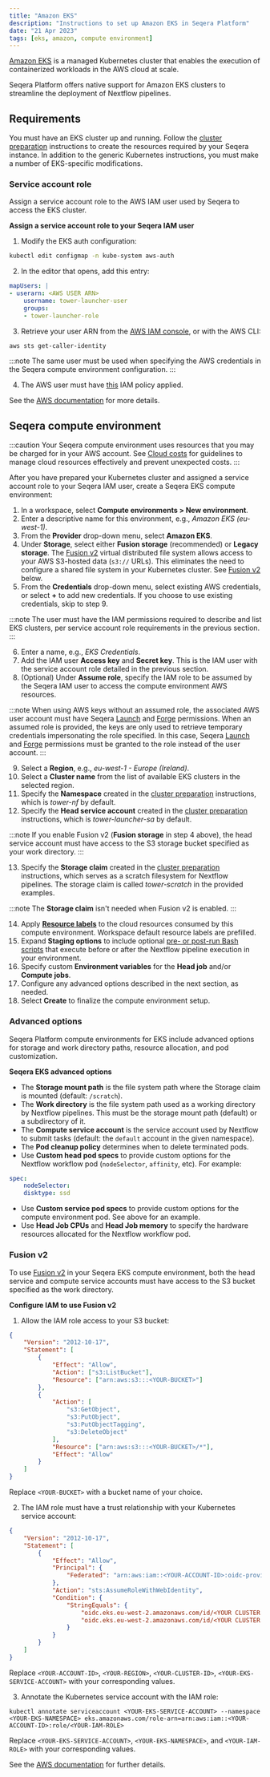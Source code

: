 ```yaml
---
title: "Amazon EKS"
description: "Instructions to set up Amazon EKS in Seqera Platform"
date: "21 Apr 2023"
tags: [eks, amazon, compute environment]
---
```


[Amazon EKS](https://aws.amazon.com/eks/) is a managed Kubernetes cluster that enables the execution of containerized workloads in the AWS cloud at scale.

Seqera Platform offers native support for Amazon EKS clusters to streamline the deployment of Nextflow pipelines.

## Requirements

You must have an EKS cluster up and running. Follow the [cluster preparation](../compute-envs/k8s#cluster-preparation) instructions to create the resources required by your Seqera instance. In addition to the generic Kubernetes instructions, you must make a number of EKS-specific modifications.

### Service account role

Assign a service account role to the AWS IAM user used by Seqera to access the EKS cluster.

**Assign a service account role to your Seqera IAM user**

1. Modify the EKS auth configuration:

```bash
kubectl edit configmap -n kube-system aws-auth
```

2. In the editor that opens, add this entry:

```yaml
mapUsers: |
- userarn: <AWS USER ARN>
    username: tower-launcher-user
    groups:
    - tower-launcher-role
```

3. Retrieve your user ARN from the [AWS IAM console](https://console.aws.amazon.com/iam), or with the AWS CLI:

```bash
aws sts get-caller-identity
```

:::note
The same user must be used when specifying the AWS credentials in the Seqera compute environment configuration.
:::

4. The AWS user must have [this](../_templates/eks/eks-iam-policy.json) IAM policy applied.

See the [AWS documentation](https://docs.aws.amazon.com/eks/latest/userguide/add-user-role.html) for more details.

## Seqera compute environment

:::caution
Your Seqera compute environment uses resources that you may be charged for in your AWS account. See [Cloud costs](../monitoring/cloud-costs) for guidelines to manage cloud resources effectively and prevent unexpected costs.
:::

After you have prepared your Kubernetes cluster and assigned a service account role to your Seqera IAM user, create a Seqera EKS compute environment:

1. In a workspace, select **Compute environments > New environment**.
2. Enter a descriptive name for this environment, e.g., _Amazon EKS (eu-west-1)_.
3. From the **Provider** drop-down menu, select **Amazon EKS**.
4. Under **Storage**, select either **Fusion storage** (recommended) or **Legacy storage**. The [Fusion v2](../supported_software/fusion/fusion) virtual distributed file system allows access to your AWS S3-hosted data (`s3://` URLs). This eliminates the need to configure a shared file system in your Kubernetes cluster. See [Fusion v2](#fusion-v2) below.
5. From the **Credentials** drop-down menu, select existing AWS credentials, or select **+** to add new credentials. If you choose to use existing credentials, skip to step 9.

:::note
The user must have the IAM permissions required to describe and list EKS clusters, per service account role requirements in the previous section.
:::

6. Enter a name, e.g., _EKS Credentials_.
7. Add the IAM user **Access key** and **Secret key**. This is the IAM user with the service account role detailed in the previous section.
8. (Optional) Under **Assume role**, specify the IAM role to be assumed by the Seqera IAM user to access the compute environment AWS resources.

:::note
When using AWS keys without an assumed role, the associated AWS user account must have Seqera [Launch](https://github.com/seqeralabs/nf-tower-aws/tree/master/launch) and [Forge](https://github.com/seqeralabs/nf-tower-aws/tree/master/forge) permissions. When an assumed role is provided, the keys are only used to retrieve temporary credentials impersonating the role specified. In this case, Seqera [Launch](https://github.com/seqeralabs/nf-tower-aws/tree/master/launch) and [Forge](https://github.com/seqeralabs/nf-tower-aws/tree/master/forge) permissions must be granted to the role instead of the user account.
:::

9. Select a **Region**, e.g., _eu-west-1 - Europe (Ireland)_.
10. Select a **Cluster name** from the list of available EKS clusters in the selected region.
11. Specify the **Namespace** created in the [cluster preparation](../compute-envs/k8s#cluster-preparation) instructions, which is _tower-nf_ by default.
12. Specify the **Head service account** created in the [cluster preparation](../compute-envs/k8s#cluster-preparation) instructions, which is _tower-launcher-sa_ by default.

:::note
If you enable Fusion v2 (**Fusion storage** in step 4 above), the head service account must have access to the S3 storage bucket specified as your work directory.
:::

13. Specify the **Storage claim** created in the [cluster preparation](../compute-envs/k8s#cluster-preparation) instructions, which serves as a scratch filesystem for Nextflow pipelines. The storage claim is called _tower-scratch_ in the provided examples.

:::note
The **Storage claim** isn't needed when Fusion v2 is enabled.
:::

14. Apply [**Resource labels**](../resource-labels/overview) to the cloud resources consumed by this compute environment. Workspace default resource labels are prefilled.
15. Expand **Staging options** to include optional [pre- or post-run Bash scripts](../launch/advanced#pre-and-post-run-scripts) that execute before or after the Nextflow pipeline execution in your environment.
16. Specify custom **Environment variables** for the **Head job** and/or **Compute jobs**.
17. Configure any advanced options described in the next section, as needed.
18. Select **Create** to finalize the compute environment setup.

### Advanced options

Seqera Platform compute environments for EKS include advanced options for storage and work directory paths, resource allocation, and pod customization.

**Seqera EKS advanced options**

- The **Storage mount path** is the file system path where the Storage claim is mounted (default: `/scratch`).
- The **Work directory** is the file system path used as a working directory by Nextflow pipelines. This must be the storage mount path (default) or a subdirectory of it.
- The **Compute service account** is the service account used by Nextflow to submit tasks (default: the `default` account in the given namespace).
- The **Pod cleanup policy** determines when to delete terminated pods.
- Use **Custom head pod specs** to provide custom options for the Nextflow workflow pod (`nodeSelector`, `affinity`, etc). For example:

```yaml
spec:
    nodeSelector:
    disktype: ssd
```

- Use **Custom service pod specs** to provide custom options for the compute environment pod. See above for an example.
- Use **Head Job CPUs** and **Head Job memory** to specify the hardware resources allocated for the Nextflow workflow pod.

<!--revisit for k8s CE pages consolidation:

Fusion v2 config options

Did you actually follow this steps during your review?

When I set up my EKS installation a while ago (following @bentsherman 's guide here: https://seqera.io/blog/deploying-nextflow-on-amazon-eks/) I ran into difficulties getting the Tower-EKS link up and had to go off-script to get things working.

We should probably verify nothing changes depending on EKS version (e.g. 1.25). @enekui-->

### Fusion v2

To use [Fusion v2](../supported_software/fusion/fusion) in your Seqera EKS compute environment, both the head service and compute service accounts must have access to the S3 bucket specified as the work directory.

**Configure IAM to use Fusion v2**

1. Allow the IAM role access to your S3 bucket:

```json
{
    "Version": "2012-10-17",
    "Statement": [
        {
            "Effect": "Allow",
            "Action": ["s3:ListBucket"],
            "Resource": ["arn:aws:s3:::<YOUR-BUCKET>"]
        },
        {
            "Action": [
                "s3:GetObject",
                "s3:PutObject",
                "s3:PutObjectTagging",
                "s3:DeleteObject"
            ],
            "Resource": ["arn:aws:s3:::<YOUR-BUCKET>/*"],
            "Effect": "Allow"
        }
    ]
}
```

Replace `<YOUR-BUCKET>` with a bucket name of your choice.

2. The IAM role must have a trust relationship with your Kubernetes service account:

```json
{
    "Version": "2012-10-17",
    "Statement": [
        {
            "Effect": "Allow",
            "Principal": {
                "Federated": "arn:aws:iam::<YOUR-ACCOUNT-ID>:oidc-provider/oidc.eks.<YOUR-REGION>.amazonaws.com/id/<YOUR-CLUSTER-ID>"
            },
            "Action": "sts:AssumeRoleWithWebIdentity",
            "Condition": {
                "StringEquals": {
                    "oidc.eks.eu-west-2.amazonaws.com/id/<YOUR CLUSTER ID>:aud": "sts.amazonaws.com",
                    "oidc.eks.eu-west-2.amazonaws.com/id/<YOUR CLUSTER ID>:sub": "system:serviceaccount:<YOUR-EKS-SERVICE-ACCOUNT>"
                }
            }
        }
    ]
}
```

Replace `<YOUR-ACCOUNT-ID>`, `<YOUR-REGION>`, `<YOUR-CLUSTER-ID>`, `<YOUR-EKS-SERVICE-ACCOUNT>` with your corresponding values.

3. Annotate the Kubernetes service account with the IAM role:

```shell
kubectl annotate serviceaccount <YOUR-EKS-SERVICE-ACCOUNT> --namespace <YOUR-EKS-NAMESPACE> eks.amazonaws.com/role-arn=arn:aws:iam::<YOUR-ACCOUNT-ID>:role/<YOUR-IAM-ROLE>
```

Replace `<YOUR-EKS-SERVICE-ACCOUNT>`, `<YOUR-EKS-NAMESPACE>`, and `<YOUR-IAM-ROLE>` with your corresponding values.

See the [AWS documentation](https://docs.aws.amazon.com/eks/latest/userguide/associate-service-account-role.html) for further details.
